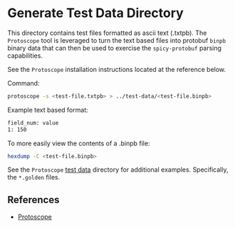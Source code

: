 # Generate Test Data Directory

This directory contains test files formatted as ascii text (.txtpb).  The `Protoscope` tool is leveraged to turn the text based files into protobuf `binpb` binary data that can then be used to exercise the `spicy-protobuf` parsing capabilities.  

See the `Protoscope` installation instructions located at the reference below.

Command:

```bash
protoscope -s <test-file.txtpb> > ../test-data/<test-file.binpb>
```

Example text based format:

```bash
field_num: value
1: 150
```

To more easily view the contents of a .binpb file:

```bash
hexdump -C <test-file.binpb>
```

See the `Protoscope` [test data](https://github.com/protocolbuffers/protoscope/tree/main/testdata) directory for additional examples.  Specifically, the `*.golden` files.

## References

* [Protoscope](https://github.com/protocolbuffers/protoscope)
